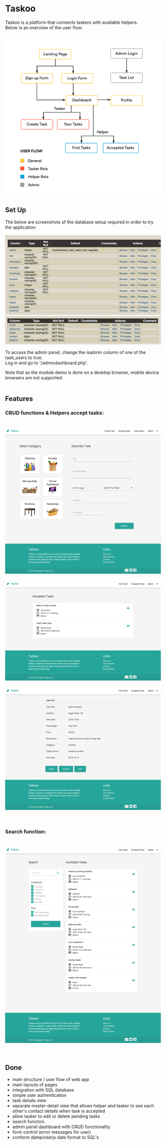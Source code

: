 # Taskoo
Taskoo is a platform that connects taskers with available helpers.<br>
Below is an overview of the user flow:<br><br>
![alt tag](taskoo-userflow.jpg "User Flow")<br>

## Set Up
The below are screenshots of the database setup required in order to try the application:<br><br>
![alt tag](screenshot1.png "DB")<br>
![alt tag](screenshot2.png "DB")<br>

To access the admin panel, change the isadmin column of one of the task_users to true.<br>
Log in and go to '/admindashboard.php'.<br>

Note that as the module demo is done on a desktop browser, mobile device browsers are not supported.<br><br>

## Features

### CRUD functions & Helpers accept tasks:<br><br>
![alt tag](taskoo-create.png "create")<br><br>
![alt tag](taskoo-acceptedtasks.png "accepted")<br><br>
![alt tag](taskoo-details.png "details")<br><br><br>

### Search function:<br><br>
![alt tag](taskoo-search.png "search")<br><br><br>

## Done
- main structure / user flow of web app
- main layouts of pages
- integration with SQL database 
- simple user authentication
- task details view
- separate master-detail view that allows helper and tasker to see each other's contact details when task is accepted
- allow tasker to edit or delete pending tasks
- search function
- admin panel dashboard with CRUD functionality
- form control (error messages for user)
- conform datepickerjs date format to SQL's

